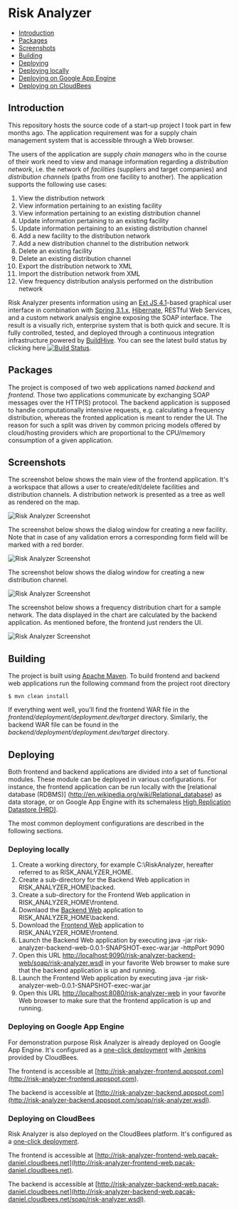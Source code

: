 # Risk Analyzer

* [Introduction](#introduction)
* [Packages](#packages)
* [Screenshots](#screenshots)
* [Building](#building)
* [Deploying](#deploying)
 * [Deploying locally](#deploying_locally)
 * [Deploying on Google App Engine](#deploying_on_google_app_engine)
 * [Deploying on CloudBees](#deploying_on_cloudbees)

## Introduction
This repository hosts the source code of a start-up project I took part in few months ago.
The application requirement was for a supply chain management system that is accessible through a Web browser.

The users of the application are supply *chain managers* who in the course of their work need to view and manage information regarding
a *distribution network*, i.e. the network of *facilities* (suppliers and target companies) and *distribution channels* (paths
from one facility to another). The application supports the following use cases:

1. View the distribution network
2. View information pertaining to an existing facility
3. View information pertaining to an existing distribution channel
4. Update information pertaining to an existing facility
5. Update information pertaining to an existing distribution channel
6. Add a new facility to the distribution network
7. Add a new distribution channel to the distribution network
8. Delete an existing facility
9. Delete an existing distribution channel
10. Export the distribution network to XML
11. Import the distribution network from XML
12. View frequency distribution analysis performed on the distribution network

Risk Analyzer presents information using an [Ext JS 4.1](http://www.sencha.com/products/extjs)-based graphical user interface
in combination with [Spring 3.1.x](http://static.springsource.org/spring/docs/3.1.x/spring-framework-reference/html),
[Hibernate](http://www.hibernate.org), RESTful Web Services, and a custom network analysis engine exposing the SOAP interface.
The result is a visually rich, enterprise system that is both quick and secure. It is fully controlled, tested,
and deployed through a continuous integration infrastructure powered by [BuildHive](https://buildhive.cloudbees.com).
You can see the latest build status by clicking here
[![Build Status](https://buildhive.cloudbees.com/job/danielpacak/job/risk-analyzer/badge/icon)](https://buildhive.cloudbees.com/job/danielpacak/job/risk-analyzer/). 

## Packages
The project is composed of two web applications named *backend* and *frontend*. Those two applications communicate
by exchanging SOAP messages over the HTTP(S) protocol. The backend application is supposed to handle computationally
intensive requests, e.g. calculating a frequency distribution, whereas the fronted application is meant
to render the UI. The reason for such a split was driven by common pricing models offered by cloud/hosting providers
which are proportional to the CPU/memory consumption of a given application.

## Screenshots
The screenshot below shows the main view of the frontend application. It's a workspace that allows a user
to create/edit/delete facilities and distribution channels. A distribution network is presented as a tree
as well as rendered on the map.

![Risk Analyzer Screenshot](https://github.com/danielpacak/risk-analyzer/raw/master/README/risk-analyzer.png)

The screenshot below shows the dialog window for creating a new facility. Note that in case of any validation
errors a corresponding form field will be marked with a red border.
  
![Risk Analyzer Screenshot](https://github.com/danielpacak/risk-analyzer/raw/master/README/node-dialog.png)

The screenshot below shows the dialog window for creating a new distribution channel.

![Risk Analyzer Screenshot](https://github.com/danielpacak/risk-analyzer/raw/master/README/edge-dialog.png)

The screenshot below shows a frequency distribution chart for a sample network. The data displayed in the chart
are calculated by the backend application. As mentioned before, the frontend just renders the UI.

![Risk Analyzer Screenshot](https://github.com/danielpacak/risk-analyzer/raw/master/README/simulation.png)

## Building
The project is built using [Apache Maven](http://maven.apache.org). To build frontend and backend web
applications run the following command from the project root directory

`$ mvn clean install`

If everything went well, you'll find the frontend WAR file in the *frontend/deployment/deployment.dev/target* directory.
Similarly, the backend WAR file can be found in the *backend/deployment/deployment.dev/target* directory.

## Deploying
Both frontend and backend applications are divided into a set of functional modules. These module can be deployed in
various configurations. For instance, the frontend application can be run locally with the [relational database (RDBMS)]
(http://en.wikipedia.org/wiki/Relational_database) as data storage, or on Google App Engine with its schemaless
[High Replication Datastore (HRD)](https://developers.google.com/appengine/docs/java/datastore/overview).

The most common deployment configurations are described in the following sections.

### Deploying locally

1. Create a working directory, for example C:\RiskAnalyzer, hereafter referred to as RISK_ANALYZER_HOME.
2. Create a sub-directory for the Backend Web application in RISK_ANALYZER_HOME\backed.
3. Create a sub-directory for the Frontend Web application in RISK_ANALYZER_HOME\frontend.
4. Downlaod the [Backend Web](https://buildhive.cloudbees.com/job/danielpacak/job/risk-analyzer/lastStableBuild/com.scirisk$risk-analyzer-backend-web/artifact/com.scirisk/risk-analyzer-backend-web/0.0.1-SNAPSHOT/risk-analyzer-backend-web-0.0.1-SNAPSHOT-exec-war.jar) application to RISK_ANALYZER_HOME\backend.
5. Download the [Frontend Web](https://buildhive.cloudbees.com/job/danielpacak/job/risk-analyzer/lastStableBuild/com.scirisk$risk-analyzer-web/artifact/com.scirisk/risk-analyzer-web/0.0.1-SNAPSHOT/risk-analyzer-web-0.0.1-SNAPSHOT-exec-war.jar) application to RISK_ANALYZER_HOME\frontend.
6. Launch the Backend Web application by executing java -jar risk-analyzer-backend-web-0.0.1-SNAPSHOT-exec-war.jar -httpPort 9090
7. Open this URL [http://localhost:9090/risk-analyzer-backend-web/soap/risk-analyzer.wsdl](http://localhost:9090/risk-analyzer-backend-web/soap/risk-analyzer.wsdl) in your favorite Web browser to make sure that the backend application is up and running.
8. Launch the Frontend Web application by executing java -jar risk-analyzer-web-0.0.1-SNAPSHOT-exec-war.jar
9. Open this URL [http://localhost:8080/risk-analyzer-web](http://localhost:8080/risk-analyzer-web) in your favorite Web browser to make sure that the frontend application is up and running.

### Deploying on Google App Engine
For demonstration purpose Risk Analyzer is already deployed on Google App Engine. It's configured
as a [one-click deployment](https://pacak-daniel.ci.cloudbees.com/job/risk-analyzer-deployment-google)
with [Jenkins](http://jenkins-ci.org/) provided by CloudBees.

The frontend is accessible at [http://risk-analyzer-frontend.appspot.com](http://risk-analyzer-frontend.appspot.com).

The backend is accessible at [http://risk-analyzer-backend.appspot.com](http://risk-analyzer-backend.appspot.com/soap/risk-analyzer.wsdl).

### Deploying on CloudBees
Risk Analyzer is also deployed on the CloudBees platform. It's configured as a
[one-click deployment](https://pacak-daniel.ci.cloudbees.com/job/risk-analyzer-deployment-cloudbees).

The frontend is accessible at [http://risk-analyzer-frontend-web.pacak-daniel.cloudbees.net](http://risk-analyzer-frontend-web.pacak-daniel.cloudbees.net).

The backend is accessible at [http://risk-analyzer-backend-web.pacak-daniel.cloudbees.net](http://risk-analyzer-backend-web.pacak-daniel.cloudbees.net/soap/risk-analyzer.wsdl).
